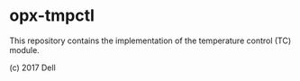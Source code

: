 # opx-tmpctl
This repository contains the implementation of the temperature control (TC) module.

(c) 2017 Dell
